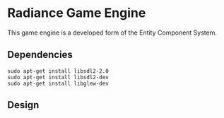 # Radiance Game Engine
This game engine is a developed form of the Entity Component System. 

## Dependencies
```
sudo apt-get install libsdl2-2.0
sudo apt-get install libsdl2-dev
sudo apt-get install libglew-dev
```
## Design

